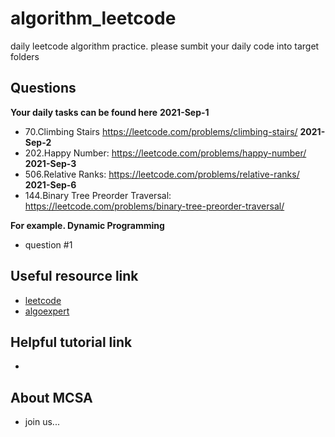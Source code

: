 # algorithm_leetcode
daily leetcode algorithm practice. please sumbit your daily code into target folders

## Questions
**Your daily tasks can be found here**
**2021-Sep-1**
 - 70.Climbing Stairs  https://leetcode.com/problems/climbing-stairs/
**2021-Sep-2**
 - 202.Happy Number:  https://leetcode.com/problems/happy-number/
**2021-Sep-3**
 - 506.Relative Ranks:  https://leetcode.com/problems/relative-ranks/
**2021-Sep-6**
 - 144.Binary Tree Preorder Traversal: https://leetcode.com/problems/binary-tree-preorder-traversal/

**For example. Dynamic Programming**
 - question #1

## Useful resource link 
 - [leetcode](https://leetcode.com/problemset/all/?page=1)
 - [algoexpert](https://www.algoexpert.io/questions)

## Helpful tutorial link 
 - 


## About MCSA 
 - join us...



